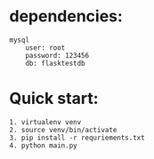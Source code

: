 # dependencies:
    mysql
    	user: root
    	password: 123456
    	db: flasktestdb

# Quick start:

	1. virtualenv venv
	2. source venv/bin/activate
	3. pip install -r requriements.txt
	4. python main.py

